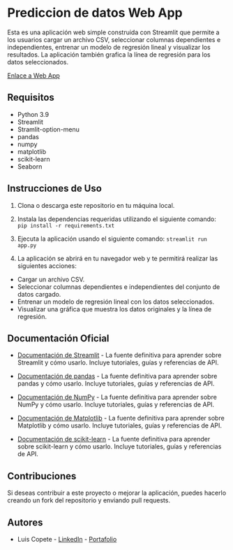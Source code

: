 # Prediccion de datos Web App

Esta es una aplicación web simple construida con Streamlit que permite a los usuarios cargar un archivo CSV, seleccionar columnas dependientes e independientes, entrenar un modelo de regresión lineal y visualizar los resultados. La aplicación también grafica la línea de regresión para los datos seleccionados.

[Enlace a Web App](https://predictions.streamlit.app/)

## Requisitos

- Python 3.9
- Streamlit
- Stramlit-option-menu
- pandas
- numpy
- matplotlib
- scikit-learn
- Seaborn

## Instrucciones de Uso

1. Clona o descarga este repositorio en tu máquina local.

2. Instala las dependencias requeridas utilizando el siguiente comando: `pip install -r requirements.txt`

3. Ejecuta la aplicación usando el siguiente comando: `streamlit run app.py`

4. La aplicación se abrirá en tu navegador web y te permitirá realizar las siguientes acciones:

  - Cargar un archivo CSV.
  - Seleccionar columnas dependientes e independientes del conjunto de datos cargado.
  - Entrenar un modelo de regresión lineal con los datos seleccionados.
  - Visualizar una gráfica que muestra los datos originales y la línea de regresión.

## Documentación Oficial

- [Documentación de Streamlit](https://docs.streamlit.io/) - La fuente definitiva para aprender sobre Streamlit y cómo usarlo. Incluye tutoriales, guías y referencias de API.

- [Documentación de pandas](https://pandas.pydata.org/docs/) - La fuente definitiva para aprender sobre pandas y cómo usarlo. Incluye tutoriales, guías y referencias de API.

- [Documentación de NumPy](https://numpy.org/doc/) - La fuente definitiva para aprender sobre NumPy y cómo usarlo. Incluye tutoriales, guías y referencias de API.

- [Documentación de Matplotlib](https://matplotlib.org/stable/contents.html) - La fuente definitiva para aprender sobre Matplotlib y cómo usarlo. Incluye tutoriales, guías y referencias de API.

- [Documentación de scikit-learn](https://scikit-learn.org/stable/user_guide.html) - La fuente definitiva para aprender sobre scikit-learn y cómo usarlo. Incluye tutoriales, guías y referencias de API.

## Contribuciones

Si deseas contribuir a este proyecto o mejorar la aplicación, puedes hacerlo creando un fork del repositorio y enviando pull requests.

## Autores
- Luis Copete - [LinkedIn](https://linkedin.com/in/luiscopete) - [Portafolio](https://www.luiscopete.com)
